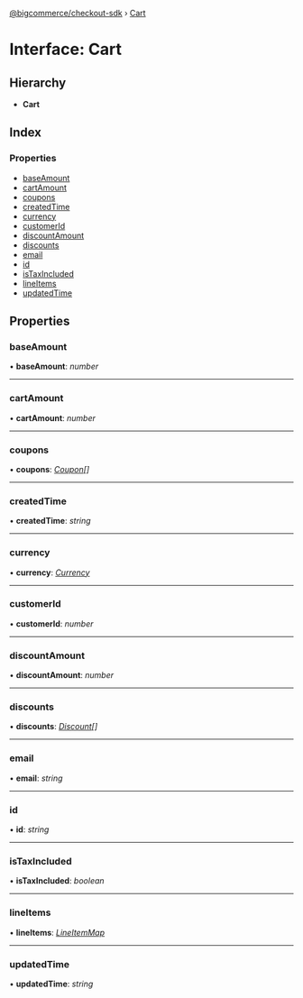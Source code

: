 [@bigcommerce/checkout-sdk](../README.md) › [Cart](cart.md)

# Interface: Cart

## Hierarchy

* **Cart**

## Index

### Properties

* [baseAmount](cart.md#baseamount)
* [cartAmount](cart.md#cartamount)
* [coupons](cart.md#coupons)
* [createdTime](cart.md#createdtime)
* [currency](cart.md#currency)
* [customerId](cart.md#customerid)
* [discountAmount](cart.md#discountamount)
* [discounts](cart.md#discounts)
* [email](cart.md#email)
* [id](cart.md#id)
* [isTaxIncluded](cart.md#istaxincluded)
* [lineItems](cart.md#lineitems)
* [updatedTime](cart.md#updatedtime)

## Properties

###  baseAmount

• **baseAmount**: *number*

___

###  cartAmount

• **cartAmount**: *number*

___

###  coupons

• **coupons**: *[Coupon](coupon.md)[]*

___

###  createdTime

• **createdTime**: *string*

___

###  currency

• **currency**: *[Currency](currency.md)*

___

###  customerId

• **customerId**: *number*

___

###  discountAmount

• **discountAmount**: *number*

___

###  discounts

• **discounts**: *[Discount](discount.md)[]*

___

###  email

• **email**: *string*

___

###  id

• **id**: *string*

___

###  isTaxIncluded

• **isTaxIncluded**: *boolean*

___

###  lineItems

• **lineItems**: *[LineItemMap](lineitemmap.md)*

___

###  updatedTime

• **updatedTime**: *string*

